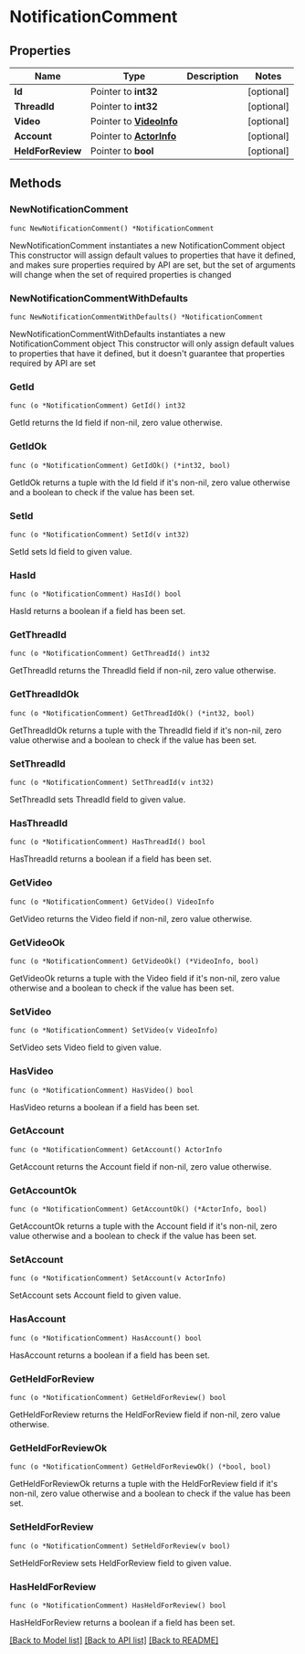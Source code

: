 # NotificationComment

## Properties

Name | Type | Description | Notes
------------ | ------------- | ------------- | -------------
**Id** | Pointer to **int32** |  | [optional] 
**ThreadId** | Pointer to **int32** |  | [optional] 
**Video** | Pointer to [**VideoInfo**](VideoInfo.md) |  | [optional] 
**Account** | Pointer to [**ActorInfo**](ActorInfo.md) |  | [optional] 
**HeldForReview** | Pointer to **bool** |  | [optional] 

## Methods

### NewNotificationComment

`func NewNotificationComment() *NotificationComment`

NewNotificationComment instantiates a new NotificationComment object
This constructor will assign default values to properties that have it defined,
and makes sure properties required by API are set, but the set of arguments
will change when the set of required properties is changed

### NewNotificationCommentWithDefaults

`func NewNotificationCommentWithDefaults() *NotificationComment`

NewNotificationCommentWithDefaults instantiates a new NotificationComment object
This constructor will only assign default values to properties that have it defined,
but it doesn't guarantee that properties required by API are set

### GetId

`func (o *NotificationComment) GetId() int32`

GetId returns the Id field if non-nil, zero value otherwise.

### GetIdOk

`func (o *NotificationComment) GetIdOk() (*int32, bool)`

GetIdOk returns a tuple with the Id field if it's non-nil, zero value otherwise
and a boolean to check if the value has been set.

### SetId

`func (o *NotificationComment) SetId(v int32)`

SetId sets Id field to given value.

### HasId

`func (o *NotificationComment) HasId() bool`

HasId returns a boolean if a field has been set.

### GetThreadId

`func (o *NotificationComment) GetThreadId() int32`

GetThreadId returns the ThreadId field if non-nil, zero value otherwise.

### GetThreadIdOk

`func (o *NotificationComment) GetThreadIdOk() (*int32, bool)`

GetThreadIdOk returns a tuple with the ThreadId field if it's non-nil, zero value otherwise
and a boolean to check if the value has been set.

### SetThreadId

`func (o *NotificationComment) SetThreadId(v int32)`

SetThreadId sets ThreadId field to given value.

### HasThreadId

`func (o *NotificationComment) HasThreadId() bool`

HasThreadId returns a boolean if a field has been set.

### GetVideo

`func (o *NotificationComment) GetVideo() VideoInfo`

GetVideo returns the Video field if non-nil, zero value otherwise.

### GetVideoOk

`func (o *NotificationComment) GetVideoOk() (*VideoInfo, bool)`

GetVideoOk returns a tuple with the Video field if it's non-nil, zero value otherwise
and a boolean to check if the value has been set.

### SetVideo

`func (o *NotificationComment) SetVideo(v VideoInfo)`

SetVideo sets Video field to given value.

### HasVideo

`func (o *NotificationComment) HasVideo() bool`

HasVideo returns a boolean if a field has been set.

### GetAccount

`func (o *NotificationComment) GetAccount() ActorInfo`

GetAccount returns the Account field if non-nil, zero value otherwise.

### GetAccountOk

`func (o *NotificationComment) GetAccountOk() (*ActorInfo, bool)`

GetAccountOk returns a tuple with the Account field if it's non-nil, zero value otherwise
and a boolean to check if the value has been set.

### SetAccount

`func (o *NotificationComment) SetAccount(v ActorInfo)`

SetAccount sets Account field to given value.

### HasAccount

`func (o *NotificationComment) HasAccount() bool`

HasAccount returns a boolean if a field has been set.

### GetHeldForReview

`func (o *NotificationComment) GetHeldForReview() bool`

GetHeldForReview returns the HeldForReview field if non-nil, zero value otherwise.

### GetHeldForReviewOk

`func (o *NotificationComment) GetHeldForReviewOk() (*bool, bool)`

GetHeldForReviewOk returns a tuple with the HeldForReview field if it's non-nil, zero value otherwise
and a boolean to check if the value has been set.

### SetHeldForReview

`func (o *NotificationComment) SetHeldForReview(v bool)`

SetHeldForReview sets HeldForReview field to given value.

### HasHeldForReview

`func (o *NotificationComment) HasHeldForReview() bool`

HasHeldForReview returns a boolean if a field has been set.


[[Back to Model list]](../README.md#documentation-for-models) [[Back to API list]](../README.md#documentation-for-api-endpoints) [[Back to README]](../README.md)


